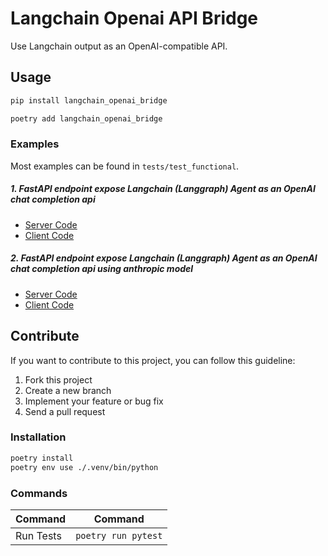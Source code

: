 # Langchain Openai API Bridge

Use Langchain output as an OpenAI-compatible API.

## Usage

```bash
pip install langchain_openai_bridge
```

```bash
poetry add langchain_openai_bridge
```

### Examples

Most examples can be found in `tests/test_functional`.

##### 1. FastAPI endpoint expose Langchain (Langgraph) Agent as an OpenAI chat completion api

- [Server Code](tests/test_functional/fastapi_chat_completion_openai/server.py)
- [Client Code ](tests/test_functional/fastapi_chat_completion_openai/test_server.py)

##### 2. FastAPI endpoint expose Langchain (Langgraph) Agent as an OpenAI chat completion api using anthropic model

- [Server Code](tests/test_functional/fastapi_chat_completion_anthropic/server.py)
- [Client Code ](tests/test_functional/fastapi_chat_completion_anthropic/test_server.py)

## Contribute

If you want to contribute to this project, you can follow this guideline:

1. Fork this project
2. Create a new branch
3. Implement your feature or bug fix
4. Send a pull request

### Installation

```sh
poetry install
poetry env use ./.venv/bin/python
```

### Commands

| Command   | Command             |
| --------- | ------------------- |
| Run Tests | `poetry run pytest` |
